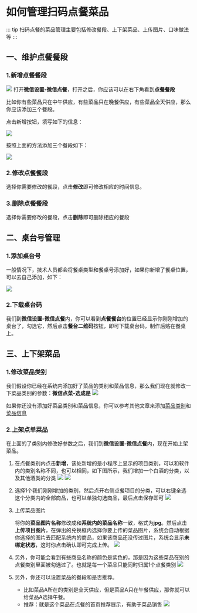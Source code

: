 # 如何管理扫码点餐菜品
::: tip
扫码点餐的菜品管理主要包括修改餐段、上下架菜品、上传图片、口味做法等
:::
## 一、维护点餐餐段
### 1.新增点餐餐段
![](https://wiki-cdsoft.oss-cn-hangzhou.aliyuncs.com/202409051254546.png)
打开**微信设置-微信点餐**，打开之后，你应该可以在右下角看到**点餐餐段**

比如你有些菜品只在中午供应，有些菜品只在晚餐供应，有些菜品全天供应，那么你应该添加三个餐段。

点击新增按钮，填写如下的信息：

![](https://wiki-cdsoft.oss-cn-hangzhou.aliyuncs.com/202409051257377.png)

按照上面的方法添加三个餐段如下：

![](https://wiki-cdsoft.oss-cn-hangzhou.aliyuncs.com/202409051259384.png)

### 2.修改点餐餐段
选择你需要修改的餐段，点击**修改**即可修改相应的时间信息。

### 3.删除点餐餐段
选择你需要修改的餐段，点击**删除**即可删除相应的餐段

## 二、桌台号管理
### 1.添加桌台号
   
   一般情况下，技术人员都会将餐桌类型和餐桌号添加好，如果你新增了餐桌位置，可以去自己添加，如下：

![](https://wiki-cdsoft.oss-cn-hangzhou.aliyuncs.com/202409051623462.png)

### 2.下载桌台码
   

   我们到**微信设置-微信点餐**内，你可以看到**点餐餐台**的位置已经显示你刚刚增加的桌台了，勾选它，然后点击**餐台二维码**按钮，即可下载桌台码，制作后贴在餐桌上。

## 三、上下架菜品
### 1.修改菜品类别
我们假设你已经在系统内添加好了菜品的类别和菜品信息，那么我们现在就修改一下菜品类别的参数：**微信点菜-选成是**
![](https://wiki-cdsoft.oss-cn-hangzhou.aliyuncs.com/202409051308611.png)

如果你还没有添加好菜品类别和菜品信息，你可以参考其他文章来添加[菜品类别](/docs/系统设置/商品管理/项目类别管理.md)和[菜品信息](/docs/系统设置/商品管理/商品项目管理.md)

### 2.上架点单菜品
在上面的了类别内修改好参数之后，我们到**微信设置-微信点餐**内，现在开始上架菜品。

1. 在点餐类别内点击**新增**，该处新增的是小程序上显示的项目类别，可以和软件内的类别名称不同，也可以相同，如下图所示，我们增加一个白酒的分类，以及其他酒类的分类
   ![](https://wiki-cdsoft.oss-cn-hangzhou.aliyuncs.com/202409051628730.png)
   ![](https://wiki-cdsoft.oss-cn-hangzhou.aliyuncs.com/202409051629885.png)
2. 选择1个我们刚刚增加的类别，然后点开右侧点餐项目的分类，可以右键全选这个分类内的全部商品，也可以单独勾选商品，最后点击保存即可
   ![](https://wiki-cdsoft.oss-cn-hangzhou.aliyuncs.com/202409051632033.png)
3. 上传菜品图片
   
   将你的**菜品图片名称**修改成和**系统内的菜品名称**一致，格式为**jpg**。然后点击**上传项目图片**，在弹出的兑换框内选择你要上传的菜品图片，系统会自动根据你选择的图片去匹配系统内的商品，如果该商品还没传过图片，系统会显示**未绑定状态**，这时你点击确认即可完成上传。
   ![](https://wiki-cdsoft.oss-cn-hangzhou.aliyuncs.com/202409051639301.png)
4. 另外，你可能会看到有些商品名称的颜色是紫色的，那是因为这些菜品在别的点餐类别里面被勾选过了。也就是每一个菜品只能同时归属1个点餐类别
   ![](https://wiki-cdsoft.oss-cn-hangzhou.aliyuncs.com/202409051642464.png)
5. 另外，你还可以设置菜品的餐段和是否推荐。
   + 比如菜品A所在的类别是全天供应，但是菜品A只在午餐供应，那你就可以给菜品A选择午餐。
   + 推荐：就是这个菜品在点餐的首页推荐展示，有助于菜品销售
   ![](https://wiki-cdsoft.oss-cn-hangzhou.aliyuncs.com/202409051647740.png)
